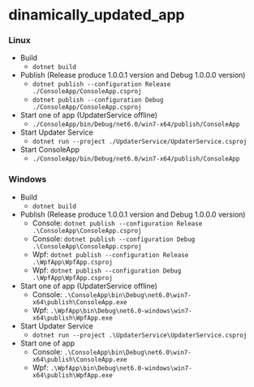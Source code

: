 # dinamically_updated_app

### Linux
- Build
    - `dotnet build`
- Publish (Release produce 1.0.0.1 version and Debug 1.0.0.0 version)
    - `dotnet publish --configuration Release ./ConsoleApp/ConsoleApp.csproj`
    - `dotnet publish --configuration Debug ./ConsoleApp/ConsoleApp.csproj`
- Start one of app (UpdaterService offline)
    - `./ConsoleApp/bin/Debug/net6.0/win7-x64/publish/ConsoleApp`
- Start Updater Service
    - `dotnet run --project ./UpdaterService/UpdaterService.csproj`
- Start ConsoleApp
    - `./ConsoleApp/bin/Debug/net6.0/win7-x64/publish/ConsoleApp`

### Windows
- Build
    - `dotnet build`
- Publish (Release produce 1.0.0.1 version and Debug 1.0.0.0 version)
    - Console: `dotnet publish --configuration Release .\ConsoleApp\ConsoleApp.csproj`
    - Console: `dotnet publish --configuration Debug .\ConsoleApp\ConsoleApp.csproj`
    - Wpf: `dotnet publish --configuration Release .\WpfApp\WpfApp.csproj`
    - Wpf: `dotnet publish --configuration Debug .\WpfApp\WpfApp.csproj`
- Start one of app (UpdaterService offline)
    - Console: `.\ConsoleApp\bin\Debug\net6.0\win7-x64\publish\ConsoleApp.exe`
    - Wpf: `.\WpfApp\bin\Debug\net6.0-windows\win7-x64\publish\WpfApp.exe`
- Start Updater Service
    - `dotnet run --project .\UpdaterService\UpdaterService.csproj`
- Start one of app
    - Console: `.\ConsoleApp\bin\Debug\net6.0\win7-x64\publish\ConsoleApp.exe`
    - Wpf: `.\WpfApp\bin\Debug\net6.0-windows\win7-x64\publish\WpfApp.exe`
